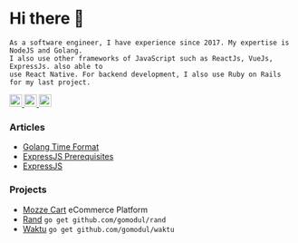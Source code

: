 # Hi there 👋
```
As a software engineer, I have experience since 2017. My expertise is NodeJS and Golang.
I also use other frameworks of JavaScript such as ReactJs, VueJs, ExpressJs. also able to
use React Native. For backend development, I also use Ruby on Rails for my last project.
```

<a href="https://linkedin.com/in/mahbubzulkarnain">
  <img src="https://cdn.jsdelivr.net/npm/simple-icons@v3/icons/linkedin.svg" alt="Mahbub Zulkarnain Linkdein" width="22"/>
</a>

<a href="https://medium.com/@mahbubzulkarnain">
  <img src="https://cdn.jsdelivr.net/npm/simple-icons@v3/icons/medium.svg" alt="Mahbub Zulkarnain Medium" width="22"/>
</a>

<a href="https://dev.to/mahbubzulkarnain">
  <img src="https://d2fltix0v2e0sb.cloudfront.net/dev-badge.svg" alt="Mahbub Zulkarnain's DEV Profile" width="22">
</a>

### Articles
<!-- BLOG-POST-LIST:START -->
- [Golang Time Format](https://dev.to/mahbubzulkarnain/golang-time-format-22j0)
- [ExpressJS Prerequisites](https://medium.com/@mahbubzulkarnain/expressjs-prerequisites-25b635e5528e?source=rss-73372c42bdc9------2)
- [ExpressJS](https://medium.com/@mahbubzulkarnain/expressjs-3f8034239aef?source=rss-73372c42bdc9------2)
<!-- BLOG-POST-LIST:END -->

### Projects

- [Mozze Cart](https://github.com/mozzecart) eCommerce Platform
- [Rand](https://github.com/gomodul/waktu) ```go get github.com/gomodul/rand```
- [Waktu](https://github.com/gomodul/waktu) ```go get github.com/gomodul/waktu```
